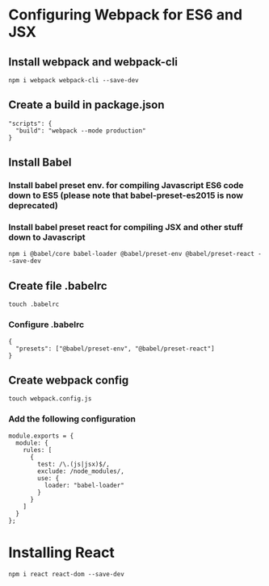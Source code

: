 # Configuring Webpack for ES6 and JSX
## Install webpack and webpack-cli

	npm i webpack webpack-cli --save-dev
## Create a build in package.json
	"scripts": {
	  "build": "webpack --mode production"
	}
## Install Babel
### Install babel preset env. for compiling Javascript ES6 code down to ES5 (please note that babel-preset-es2015 is now deprecated)
### Install babel preset react for compiling JSX and other stuff down to Javascript
	npm i @babel/core babel-loader @babel/preset-env @babel/preset-react --save-dev
## Create file .babelrc
	touch .babelrc
### Configure .babelrc
	{
	  "presets": ["@babel/preset-env", "@babel/preset-react"]
	}
## Create webpack config
	touch webpack.config.js
### Add the following configuration
	module.exports = {
	  module: {
		rules: [
		  {
			test: /\.(js|jsx)$/,
			exclude: /node_modules/,
			use: {
			  loader: "babel-loader"
			}
		  }
		]
	  }
	};
	
# Installing React
	npm i react react-dom --save-dev
